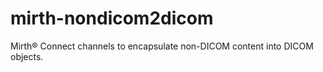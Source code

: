 # mirth-nondicom2dicom
Mirth® Connect channels to encapsulate non-DICOM content into DICOM objects.
